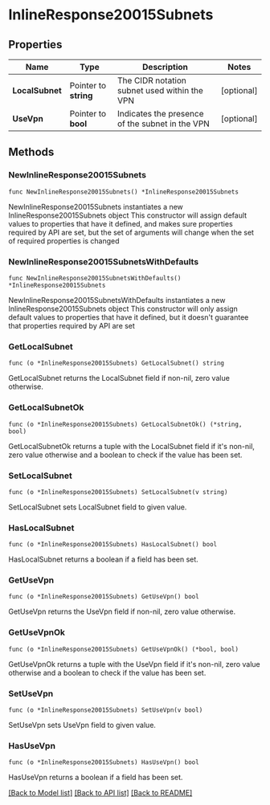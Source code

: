 # InlineResponse20015Subnets

## Properties

Name | Type | Description | Notes
------------ | ------------- | ------------- | -------------
**LocalSubnet** | Pointer to **string** | The CIDR notation subnet used within the VPN | [optional] 
**UseVpn** | Pointer to **bool** | Indicates the presence of the subnet in the VPN | [optional] 

## Methods

### NewInlineResponse20015Subnets

`func NewInlineResponse20015Subnets() *InlineResponse20015Subnets`

NewInlineResponse20015Subnets instantiates a new InlineResponse20015Subnets object
This constructor will assign default values to properties that have it defined,
and makes sure properties required by API are set, but the set of arguments
will change when the set of required properties is changed

### NewInlineResponse20015SubnetsWithDefaults

`func NewInlineResponse20015SubnetsWithDefaults() *InlineResponse20015Subnets`

NewInlineResponse20015SubnetsWithDefaults instantiates a new InlineResponse20015Subnets object
This constructor will only assign default values to properties that have it defined,
but it doesn't guarantee that properties required by API are set

### GetLocalSubnet

`func (o *InlineResponse20015Subnets) GetLocalSubnet() string`

GetLocalSubnet returns the LocalSubnet field if non-nil, zero value otherwise.

### GetLocalSubnetOk

`func (o *InlineResponse20015Subnets) GetLocalSubnetOk() (*string, bool)`

GetLocalSubnetOk returns a tuple with the LocalSubnet field if it's non-nil, zero value otherwise
and a boolean to check if the value has been set.

### SetLocalSubnet

`func (o *InlineResponse20015Subnets) SetLocalSubnet(v string)`

SetLocalSubnet sets LocalSubnet field to given value.

### HasLocalSubnet

`func (o *InlineResponse20015Subnets) HasLocalSubnet() bool`

HasLocalSubnet returns a boolean if a field has been set.

### GetUseVpn

`func (o *InlineResponse20015Subnets) GetUseVpn() bool`

GetUseVpn returns the UseVpn field if non-nil, zero value otherwise.

### GetUseVpnOk

`func (o *InlineResponse20015Subnets) GetUseVpnOk() (*bool, bool)`

GetUseVpnOk returns a tuple with the UseVpn field if it's non-nil, zero value otherwise
and a boolean to check if the value has been set.

### SetUseVpn

`func (o *InlineResponse20015Subnets) SetUseVpn(v bool)`

SetUseVpn sets UseVpn field to given value.

### HasUseVpn

`func (o *InlineResponse20015Subnets) HasUseVpn() bool`

HasUseVpn returns a boolean if a field has been set.


[[Back to Model list]](../README.md#documentation-for-models) [[Back to API list]](../README.md#documentation-for-api-endpoints) [[Back to README]](../README.md)


